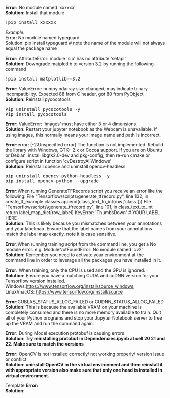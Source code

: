 <b>Error:</b> No module named ‘xxxxxx’<br/>
<b>Solution:</b> Install that module
<pre>!pip install xxxxxx</pre>

<i>Example:</i><br/>
Error: No module named typeguard<br/>
Solution: pip install typeguard  # note the name of the module will not always equal the package name

<b>Error:</b> AttributeError: module 'sip' has no attribute 'setapi'<br/>
<b>Solution:</b> Downgrade matplotlib to version 3.2 by running the following command
<pre>!pip install matplotlib==3.2</pre>

<b>Error:</b> ValueError: numpy.ndarray size changed, may indicate binary incompatibility. Expected 88 from C header, got 80 from PyObject<br/>
<b>Solution:</b>  Reinstall pycocotools
<pre>Pip uninstall pycocotools -y
Pip install pycocotools</pre>

<b>Error:</b> ValueError: 'images' must have either 3 or 4 dimensions.<br/>
<b>Solution:</b> Restart your jupyter notebook as the Webcam is unavailable. If using images, this normally means your image name and path is incorrect.

<b>Error:</b>error: (-2:Unspecified error) The function is not implemented. Rebuild the library with Windows, GTK+ 2.x or Cocoa support. If you are on Ubuntu or Debian, install libgtk2.0-dev and pkg-config, then re-run cmake or configure script in function 'cvDestroyAllWindows'<br/>
<b>Solution:</b> Reinstall opencv and uninstall opencv-headless
<pre>
pip uninstall opencv-python-headless -y
pip install opencv-python --upgrade
</pre>

<b>Error:</b>When running GenerateTFRecords script you receive an error like the following:
  File "Tensorflow\scripts\generate_tfrecord.py", line 132, in create_tf_example
    classes.append(class_text_to_int(row['class']))
  File "Tensorflow\scripts\generate_tfrecord.py", line 101, in class_text_to_int
    return label_map_dict[row_label]
KeyError: 'ThumbsDown' # YOUR LABEL HERE
 <br/>
<b>Solution:</b> This is likely because you mismatches between your annotations and your labelmap. Ensure that the label names from your annotations match the label map exactly, note it is case sensitive. 

<b>Error:</b>When running training script from the command line, you get a No module error. e.g. ModuleNotFoundError: No module named 'cv2'
 <br/>
<b>Solution:</b> Remember you need to activate your environment at the command line in order to leverage all the packages you have installed in it. 

<b>Error:</b> When training, only the CPU is used and the GPU is ignored. 
<br/>
<b>Solution:</b> Ensure you have a matching CUDA and cuDNN version for your Tensorflow version installed. Windows:https://www.tensorflow.org/install/source_windows, Linux/macOS: https://www.tensorflow.org/install/source

<b>Error:</b>CUBLAS_STATUS_ALLOC_FAILED or CUDNN_STATUS_ALLOC_FAILED <br/>
<b>Solution:</b> This is because the available VRAM on your machine is completely consumed and there is no more memory available to train. Quit all of your Python programs and stop your Jupyter Notebook server to free up the VRAM and run the command again. 

<b>Error:</b> During Model execution protobuf is causing errors<br/>
<b>Solution: Try reinstalling protobuf in Dependencies.ipynb at cell 20 21 and 22. Make sure to match the versions</b>

<b>Error:</b> OpenCV is not installed correctly/ not working properly/ version issue or conflict<br/>
<b>Solution: uninstall OpenCV in the virtual environment and then reinstall it with appropriate version also make sure that only one head is installed in virtual environment.</b> 

Template
<b>Error:</b> <br/>
<b>Solution:</b> 
<pre></pre>